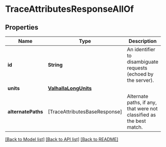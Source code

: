 # TraceAttributesResponseAllOf

## Properties
Name | Type | Description | Notes
------------ | ------------- | ------------- | -------------
**id** | **String** | An identifier to disambiguate requests (echoed by the server). | [optional] 
**units** | [**ValhallaLongUnits**](ValhallaLongUnits.md) |  | [optional] 
**alternatePaths** | [TraceAttributesBaseResponse] | Alternate paths, if any, that were not classified as the best match. | [optional] 

[[Back to Model list]](../README.md#documentation-for-models) [[Back to API list]](../README.md#documentation-for-api-endpoints) [[Back to README]](../README.md)



